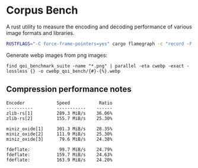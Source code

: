 # Corpus Bench

A rust utility to measure the encoding and decoding performance of various image
formats and libraries.

```bash
RUSTFLAGS="-C force-frame-pointers=yes" cargo flamegraph -c "record -F 10000 --call-graph=fp -g" -- decode qoi-bench
```


Generate webp images from png images:
```
find qoi_benchmark_suite -name "*.png" | parallel -eta cwebp -exact -lossless {} -o cwebp_qoi_bench/{#}-{%}.webp
```




## Compression performance notes

```
Encoder            Speed           Ratio
----------         -----------    ------
zlib-rs[1]         289.3 MiB/s    36.06%
zlib-rs[2]         155.7 MiB/s    25.30%

miniz_oxide[1]     301.3 MiB/s    28.35%
miniz_oxide[2]     111.9 MiB/s    25.30%
miniz_oxide[3]      79.6 MiB/s    24.38%

fdeflate:           99.7 MiB/s    24.79%
fdeflate:          159.7 MiB/s    24.63%
fdeflate:          163.9 MiB/s    24.20%
```